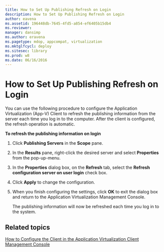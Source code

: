 ```yaml
---
title: How to Set Up Publishing Refresh on Login
description: How to Set Up Publishing Refresh on Login
author: eavena
ms.assetid: 196448db-7645-4fd5-a854-ef6405b15db4
ms.reviewer: 
manager: dansimp
ms.author: eravena
ms.pagetype: mdop, appcompat, virtualization
ms.mktglfcycl: deploy
ms.sitesec: library
ms.prod: w8
ms.date: 06/16/2016
---
```



# How to Set Up Publishing Refresh on Login


You can use the following procedure to configure the Application Virtualization (App-V) Client to refresh the publishing information from the server each time you log in to the computer. After the client is configured, the refresh operation is automatic.

**To refresh the publishing information on login**

1.  Click **Publishing Servers** in the **Scope** pane.

2.  In the **Results** pane, right-click the desired server and select **Properties** from the pop-up-menu.

3.  In the **Properties** dialog box, on the **Refresh** tab, select the **Refresh configuration server on user login** check box.

4.  Click **Apply** to change the configuration.

5.  When you finish configuring the settings, click **OK** to exit the dialog box and return to the Application Virtualization Management Console.

    The publishing information will now be refreshed each time you log in to the system.

## Related topics


[How to Configure the Client in the Application Virtualization Client Management Console](how-to-configure-the-client-in-the-application-virtualization-client-management-console.md)

 

 





